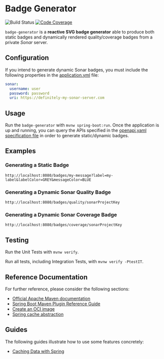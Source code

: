 # Badge Generator
![Build Status](https://github.com/dsibilio/badge-generator/workflows/build/badge.svg) [![Code Coverage](https://codecov.io/github/dsibilio/badge-generator/coverage.svg?branch=main)](https://codecov.io/github/dsibilio/badge-generator?branch=main)


`badge-generator` is a **reactive SVG badge generator** able to produce both static badges and dynamically rendered quality/coverage badges from a private _Sonar_ server.

## Configuration

If you intend to generate dynamic Sonar badges, you must include the following properties in the [application.yml](https://github.com/dsibilio/badge-generator/blob/main/src/main/resources/config/application.yml) file:

```yaml
sonar:
  username: user
  password: password
  uri: https://definitely-my-sonar-server.com
```

## Usage

Run the `badge-generator` with `mvnw spring-boot:run`.
Once the application is up and running, you can query the APIs specified in the [openapi.yaml specification file](https://github.com/dsibilio/badge-generator/blob/main/src/main/resources/openapi/openapi.yaml) in order to generate static/dynamic badges.

## Examples

### Generating a Static Badge

`http://localhost:8080/badges/my-message?label=my-label&labelColor=GREY&messageColor=BLUE`

### Generating a Dynamic Sonar Quality Badge

`http://localhost:8080/badges/quality/sonarProjectKey`

### Generating a Dynamic Sonar Coverage Badge

`http://localhost:8080/badges/coverage/sonarProjectKey`

## Testing

Run the Unit Tests with `mvnw verify`. 

Run all tests, including Integration Tests, with `mvnw verify -PtestIT`.

## Reference Documentation
For further reference, please consider the following sections:

* [Official Apache Maven documentation](https://maven.apache.org/guides/index.html)
* [Spring Boot Maven Plugin Reference Guide](https://docs.spring.io/spring-boot/docs/2.4.2/maven-plugin/reference/html/)
* [Create an OCI image](https://docs.spring.io/spring-boot/docs/2.4.2/maven-plugin/reference/html/#build-image)
* [Spring cache abstraction](https://docs.spring.io/spring-boot/docs/2.4.2/reference/htmlsingle/#boot-features-caching)

## Guides
The following guides illustrate how to use some features concretely:

* [Caching Data with Spring](https://spring.io/guides/gs/caching/)

